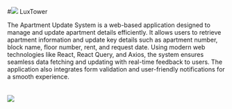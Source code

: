 #<img src="https://i.ibb.co.com/rGcbX1q/Screenshot-8.png" style="w-50px"  border="0"></a> LuxTower

The Apartment Update System is a web-based application designed to manage and update apartment details efficiently. It allows users to retrieve apartment information and update key details such as apartment number, block name, floor number, rent, and request date. Using modern web technologies like React, React Query, and Axios, the system ensures seamless data fetching and updating with real-time feedback to users. The application also integrates form validation and user-friendly notifications for a smooth experience.
<br/>
<br/>
<br/>
<img src="https://i.ibb.co.com/M9NtRS0/screencapture-localhost-5173-2024-10-06-16-51-54.png" >
